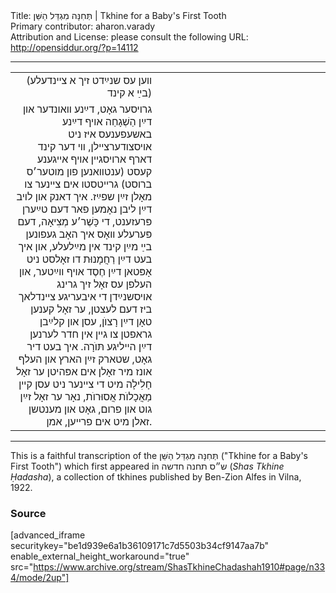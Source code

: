 <html>
<head></head>
<body>
Title: תְּחִנָּה מִגְדַּל הַשֵּׁן | Tkhine for a Baby's First Tooth<br />
Primary contributor: aharon.varady<br />
Attribution and License: please consult the following URL: <a href="http://opensiddur.org/?p=14112">http://opensiddur.org/?p=14112</a>
<p />
<hr />

<table style="margin-left: auto;margin-right: auto;">
<tbody>
<tr><td style="vertical-align:top;" width="46%">
<div class="yiddish" style="text-align: right;"><span lang="yi">
(װען עס שנײַדט זיך א צײנדעלע בײַ א קינד)
</div></td>

<td style="vertical-align:top;" width="53%"><div class="english">

</div></td>
</tr>


<tr><td style="vertical-align:top;" width="46%">
<div class="yiddish" style="text-align: right;"><span lang="yi">
גרויסער גאָט, דײַנע װאונדער און דײַן הַשְׁגָחַה אויף דײַנע באשעפענעס איז ניט אויסצודערצײלן, װי דער קינד דארף ארויסגײן אויף אײגענע קעסט (ענטװאנען פון מוטער׳ס ברוסט) גרײטסטו אים צײנער צו מאָלן זײַן שפײַז. איך דאנק און לויב דײַן ליבן נאָמען פאר דעם טײַערן פּרעזענט, די כָּשֶׁר׳ע מְצִיאָה, דעם פּערעלע װאָס איך האָב געפונען בײַ מײַן קינד אין מײַלעלע, און איך בעט דײַן רַחֲמָנוּת דו זאָלסט ניט אָפּטאן דײַן חֶסֶד אויף װײַטער, און העלפן עס זאָל זיך גרינג אויסשנײַדן די איבעריגע צײנדלאך ביז דעם לעצטן, ער זאָל קענען טאָן דײַן רָצוֺן, עסן און קלײַבן גראפטן צו גײן אין חדר לערנען דײַן הײליגע תּוֺרָה. איך בעט דיר גאָט, שטארק זײַן הארץ און העלף אונז מיר זאָלן אים אפּהיטן ער זאָל חָלִילָה מיט די צײנער ניט עסן קײן מַאֲכָלוֺת אֲסוּרוֺת, נאָר ער זאָל זײַן גוט און פרום, גאָט און מענטשן זאלן מיט אים פרײען, אמן.
</div></td>

<td style="vertical-align:top;" width="53%"><div class="english">

</div></td>
</tr>
</tbody></table>

<hr />

This is a faithful transcription of the תְּחִנָּה מִגְדַּל הַשֵּׁן ("Tkhine for a Baby's First Tooth") which first appeared in ש״ס תחנה חדשה (<em>Shas Tkhine Ḥadasha</em>), a collection of tkhines published by Ben-Zion Alfes in Vilna, 1922.

<h3>Source</h3>

[advanced_iframe securitykey="be1d939e6a1b36109171c7d5503b34cf9147aa7b" enable_external_height_workaround="true" src="https://www.archive.org/stream/ShasTkhineChadashah1910#page/n334/mode/2up"]
</body>
</html>